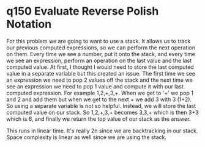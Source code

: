 # q150 Evaluate Reverse Polish Notation
For this problem we are going to want to use a stack. It allows us to track our previous
computed expressions, so we can perform the next operation on them. Every time we
see a number, put it onto the stack, and every time we see an expression, perform an
operation on the last value and the last computed value. At first, I thought I would 
need to store the last computed value in a separate variable but this created an issue. 
The first time we see an expression we need to pop 2 values off the stack and the next
time we see an expression we need to pop 1 value and compute it with our last computed
expression. For example 1,2,+,3,+. When we get to '+' we pop 1 and 2 and add them 
but when we get to the next + we add 3 with 3 (1+2). So using a separate variable
is not so helpful. Instead, we will store the last computed value on our stack. So
1,2,+,3,+ becomes 3,3,+ which is then 3+3 which is 6, and finally we return the top
value of our stack as the answer.

This runs in linear time. It's really 2n since we are backtracking in our stack.
Space complexity is linear as well since we are using the stack.